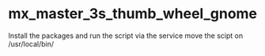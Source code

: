 # mx_master_3s_thumb_wheel_gnome

Install the packages and run the script via the service
move the scipt on /usr/local/bin/